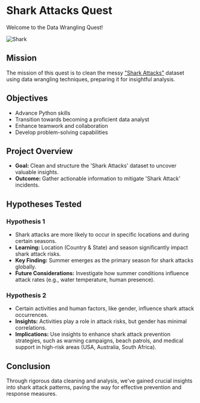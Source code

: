 # Shark Attacks Quest

Welcome to the Data Wrangling Quest!

![Shark](https://i.pinimg.com/564x/26/37/42/263742121912894412.jpg)


## Mission
The mission of this quest is to clean the messy ["Shark Attacks"](https://www.sharkattackfile.net/incidentlog.htm) dataset using data wrangling techniques, preparing it for insightful analysis.

## Objectives
- Advance Python skills
- Transition towards becoming a proficient data analyst
- Enhance teamwork and collaboration
- Develop problem-solving capabilities

## Project Overview
- **Goal:** Clean and structure the 'Shark Attacks' dataset to uncover valuable insights.
- **Outcome:** Gather actionable information to mitigate 'Shark Attack' incidents.

## Hypotheses Tested
### Hypothesis 1
- Shark attacks are more likely to occur in specific locations and during certain seasons.
- **Learning:** Location (Country & State) and season significantly impact shark attack risks.
- **Key Finding:** Summer emerges as the primary season for shark attacks globally.
- **Future Considerations:** Investigate how summer conditions influence attack rates (e.g., water temperature, human presence).

### Hypothesis 2
- Certain activities and human factors, like gender, influence shark attack occurrences.
- **Insights:** Activities play a role in attack risks, but gender has minimal correlations.
- **Implications:** Use insights to enhance shark attack prevention strategies, such as warning campaigns, beach patrols, and medical support in high-risk areas (USA, Australia, South Africa).

## Conclusion
Through rigorous data cleaning and analysis, we've gained crucial insights into shark attack patterns, paving the way for effective prevention and response measures.
